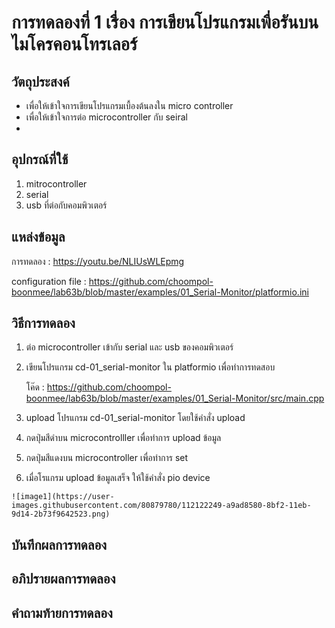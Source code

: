 # การทดลองที่ 1 เรื่อง การเขียนโปรแกรมเพื่อรันบนไมโครคอนโทรเลอร์

## วัตถุประสงค์
  - เพื่อให้เข้าใจการเขียนโปรแกรมเบื้องต้นลงใน micro controller
  - เพื่อให้เข้าใจการต่อ microcontroller กับ seiral
  - 
## อุปกรณ์ที่ใช้
  1. mitrocontroller
  2. serial
  3. usb ที่ต่อกับคอมพิวเตอร์
  
## แหล่งข้อมูล
  การทดลอง : https://youtu.be/NLIUsWLEpmg
  
  configuration file : https://github.com/choompol-boonmee/lab63b/blob/master/examples/01_Serial-Monitor/platformio.ini
  
## วิธีการทดลอง
  1. ต่อ microcontroller เข้ากับ serial และ usb ของคอมพิวเตอร์
  2. เขียนโปรแกรม cd-01_serial-monitor ใน platformio เพื่อทำการทดสอบ
  
     โค๊ด : https://github.com/choompol-boonmee/lab63b/blob/master/examples/01_Serial-Monitor/src/main.cpp
     
  3. upload โปรแกรม cd-01_serial-monitor โดยใช้คำสั่ง upload 
  4. กดปุ่มสีดำบน microcontrolller เพื่อทำการ upload ข้อมูล
  5. กดปุ่มสีแดงบน microcontroller เพื่อทำการ set
  6. เมื่อโรแกรม upload ข้อมูลเสร็จ ให้ใช้คำสั่ง pio device
  
    ![image1](https://user-images.githubusercontent.com/80879780/112122249-a9ad8580-8bf2-11eb-9d14-2b73f9642523.png)
    
## บันทึกผลการทดลอง
## อภิปรายผลการทดลอง
## คำถามท้ายการทดลอง
